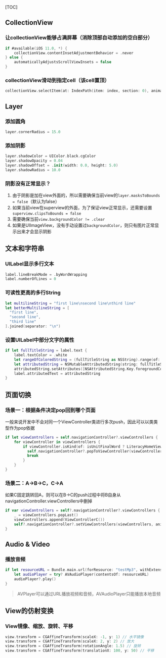 [TOC]

## CollectionView

### 让collectionView能够占满屏幕（消除顶部自动添加的空白部分）
```swift
if #available(iOS 11.0, *) {
    collectionView.contentInsetAdjustmentBehavior = .never
} else {
    automaticallyAdjustsScrollViewInsets = false
}
```

### collectionView滑动到指定cell（该cell置顶）

```swift
collectionView.selectItem(at: IndexPath(item: index, section: 0), animated: true, scrollPosition: .top)
```

## Layer

### 添加圆角
```swift
layer.cornerRadius = 15.0
```

### 添加阴影
```swift
layer.shadowColor = UIColor.black.cgColor
layer.shadowOpacity = 0.04
layer.shadowOffset = .init(width: 0.0, height: 5.0)
layer.shadowRadius = 10.0
```

### 阴影没有正常显示？

1. 由于阴影是加在view外面的，所以需要确保当前view的`layer.masksToBounds = false`（默认为false）
2. 如果当前view在superview的外面，为了保证view正常显示，还需要设置`superview.clipsToBounds = false`
3. 需要确保当前`view.backgroundColor != .clear`
4. 如果是UIImageView，没有手动设置过`backgroundColor`，则只有图片正常显示出来才会显示阴影

## 文本和字符串

### UILabel显示多行文本

```swift
label.lineBreakMode = .byWordWrapping
label.numberOfLines = 0
```

### 可读性更高的多行String

```swift
let multilineString = "first line\nsecond line\nthird line" 
let betterMultilineString = [
  "first line",
  "second line",
  "third line"
].joined(separator: "\n")
```

### 设置UILabel中部分文字的属性

```swift
if let fullTitleString = label.text {
    label.textColor = .white
    let rangeOfColoredString = (fullTitleString as NSString).range(of: keyString)
    let attributedString = NSMutableAttributedString(string: fullTitleString)
    attributedString.setAttributes([NSAttributedString.Key.foregroundColor: UIColor.yellow], range: rangeOfColoredString)
    label.attributedText = attributedString
}
```

## 页面切换

### 场景一：根据条件决定pop回到哪个页面

一般来说开发中不会对同一个ViewController类进行多次push，因此可以以类类型作为pop依据

```swift
if let viewControllers = self.navigationController?.viewControllers {
    for viewController in viewControllers {
        if viewController.isKind(of: isUnitFinalWord ? LiteracyHomeViewController.self : LiteracyWordMapViewController.self) {
          self.navigationController?.popToViewController(viewController, animated: true)
          break
        }
    }
}
```

### 场景二：A->B->C，C->A

如果C固定跳转回A，则可以在B->C的push过程中将B自身从navigationController.viewControllers中删掉

```swift
if var viewControllers = self?.navigationController?.viewControllers {
    _ = viewControllers.popLast()
    viewControllers.append(ViewControllerC())
    self?.navigationController?.setViewControllers(viewControllers, animated: true)
}
```

## Audio & Video

### 播放音频

```swift
if let resourceURL = Bundle.main.url(forResource: "testMp3", withExtension: "mp3") {
    let audioPlayer = try? AVAudioPlayer(contentsOf: resourceURL)
    audioPlayer?.play()
}
```

> AVPlayer可以通过URL播放视频和音频，AVAudioPlayer只能播放本地音频

## View的仿射变换

### View镜像、缩放、旋转、平移

```swift
view.transform = CGAffineTransform(scaleX: -1, y: 1) // 水平镜像
view.transform = CGAffineTransform(scaleX: 2, y: 2) // 放大
view.transform = CGAffineTransform(rotationAngle: 1.5) // 旋转
view.transform = CGAffineTransform(translationX: 100, y: 50) // 平移
```

